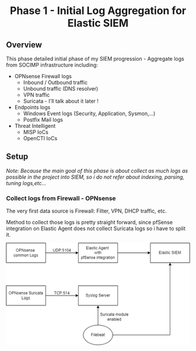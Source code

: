 <h1 align="center">

Phase 1 - Initial Log Aggregation for Elastic SIEM

</h1>

## Overview
This phase detailed initial phase of my SIEM progression - Aggregate logs from SOCIMP infrastructure including: 
- OPNsense Firewall logs
    - Inbound / Outbound traffic
    - Unbound traffic (DNS resolver)
    - VPN traffic
    - Suricata - I'll talk about it later ! 
- Endpoints logs 
    - Windows Event logs (Security, Application, Sysmon,...)
    - Postfix Mail logs
- Threat Intelligent
    - MISP IoCs 
    - OpenCTI IoCs

## Setup
*Note: Because the main goal of this phase is about collect as much logs as possible in the project into SIEM, so i do not refer about indexing, parsing, tuning logs,etc...*

### Collect logs from Firewall - OPNsense
The very first data source is Firewall: Filter, VPN, DHCP traffic, etc. 

Method to collect those logs is pretty straight forward, since pfSense integration on Elastic Agent does not collect Suricata logs so i have to split it.

![siem1](/images/elasticsiem/firewalllog.png)

